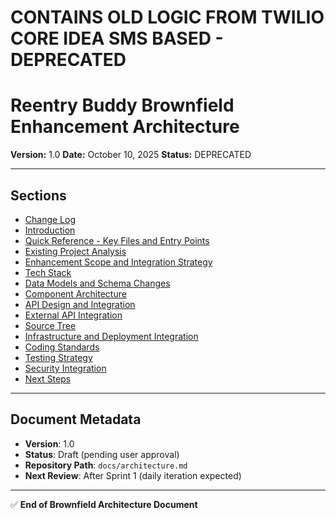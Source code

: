 # CONTAINS OLD LOGIC FROM TWILIO CORE IDEA SMS BASED - DEPRECATED

# Reentry Buddy Brownfield Enhancement Architecture

**Version:** 1.0
**Date:** October 10, 2025
**Status:** DEPRECATED

---

## Sections

- [Change Log](./change-log.md)
- [Introduction](./introduction.md)
- [Quick Reference - Key Files and Entry Points](./quick-reference-key-files-and-entry-points.md)
- [Existing Project Analysis](./existing-project-analysis.md)
- [Enhancement Scope and Integration Strategy](./enhancement-scope-and-integration-strategy.md)
- [Tech Stack](./tech-stack.md)
- [Data Models and Schema Changes](./data-models-and-schema-changes.md)
- [Component Architecture](./component-architecture.md)
- [API Design and Integration](./api-design-and-integration.md)
- [External API Integration](./external-api-integration.md)
- [Source Tree](./source-tree.md)
- [Infrastructure and Deployment Integration](./infrastructure-and-deployment-integration.md)
- [Coding Standards](./coding-standards.md)
- [Testing Strategy](./testing-strategy.md)
- [Security Integration](./security-integration.md)
- [Next Steps](./next-steps.md)

---

## Document Metadata

- **Version**: 1.0
- **Status**: Draft (pending user approval)
- **Repository Path**: `docs/architecture.md`
- **Next Review**: After Sprint 1 (daily iteration expected)

---

✅ **End of Brownfield Architecture Document**
